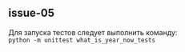 ## issue-05
Для запуска тестов следует выполнить команду:  
```python -m unittest what_is_year_now_tests```

